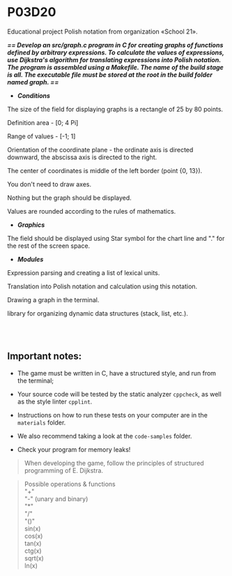 # P03D20
Educational project Polish notation from organization «School 21».

***== Develop an src/graph.c program in C for creating graphs of functions defined by arbitrary expressions. To calculate the values ​​of expressions, use Dijkstra's algorithm for translating expressions into Polish notation. The program is assembled using a Makefile. The name of the build stage is all. The executable file must be stored at the root in the build folder named graph. ==***

* ***Conditions***

The size of the field for displaying graphs is a rectangle of 25 by 80 points.

Definition area - [0; 4 Pi]

Range of values - [-1; 1]

Orientation of the coordinate plane - the ordinate axis is directed downward, the abscissa axis is directed to the right.

The center of coordinates is middle of the left border (point {0, 13}).

You don't need to draw axes. 

Nothing but the graph should be displayed.

Values are rounded according to the rules of mathematics.

* ***Graphics***
  
The field should be displayed using Star symbol for the chart line and "." for the rest of the screen space.

* ***Modules***

Expression parsing and creating a list of lexical units.

Translation into Polish notation and calculation using this notation.

Drawing a graph in the terminal.

 library for organizing dynamic data structures (stack, list, etc.).


<br/>
<br/>

## Important notes:

* The game must be written in C, have a structured style, and run from the terminal; 
  
* Your source code will be tested by the static analyzer `cppcheck`, as well as the style linter `cpplint`. 
  
* Instructions on how to run these tests on your computer are in the `materials` folder. 
  
* We also recommend taking a look at the `code-samples` folder.

* Check your program for memory leaks!

> When developing the game, follow 
the principles of structured programming of E. Dijkstra.

> Possible operations & functions \
> "+" \
> "-" (unary and binary) \
> "*" \
> "/" \
> "()" \
> sin(x) \
> cos(x) \
> tan(x) \
> ctg(x) \
> sqrt(x) \
> ln(x)
